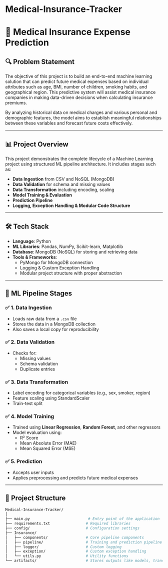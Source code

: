 # Medical-Insurance-Tracker
# 🏥 Medical Insurance Expense Prediction

## 🔍 Problem Statement

The objective of this project is to build an end-to-end machine learning solution that can predict future medical expenses based on individual attributes such as age, BMI, number of children, smoking habits, and geographical region. This predictive system will assist medical insurance companies in making data-driven decisions when calculating insurance premiums.

By analyzing historical data on medical charges and various personal and demographic features, the model aims to establish meaningful relationships between these variables and forecast future costs effectively.

---

## 📊 Project Overview

This project demonstrates the complete lifecycle of a Machine Learning project using structured ML pipeline architecture. It includes stages such as:

- **Data Ingestion** from CSV and NoSQL (MongoDB)
- **Data Validation** for schema and missing values
- **Data Transformation** including encoding, scaling
- **Model Training & Evaluation**
- **Prediction Pipeline**
- **Logging, Exception Handling & Modular Code Structure**

---

## 🛠️ Tech Stack

- **Language**: Python
- **ML Libraries**: Pandas, NumPy, Scikit-learn, Matplotlib
- **Database**: MongoDB (NoSQL) for storing and retrieving data
- **Tools & Frameworks**: 
  - PyMongo for MongoDB connection
  - Logging & Custom Exception Handling
  - Modular project structure with proper abstraction

---

## 🧠 ML Pipeline Stages

### ✅ 1. Data Ingestion
- Loads raw data from a `.csv` file
- Stores the data in a MongoDB collection
- Also saves a local copy for reproducibility

### ✅ 2. Data Validation
- Checks for:
  - Missing values
  - Schema validation
  - Duplicate entries

### ✅ 3. Data Transformation
- Label encoding for categorical variables (e.g., sex, smoker, region)
- Feature scaling using StandardScaler
- Train-test split

### ✅ 4. Model Training
- Trained using **Linear Regression**, **Random Forest**, and other regressors
- Model evaluation using:
  - R² Score
  - Mean Absolute Error (MAE)
  - Mean Squared Error (MSE)

### ✅ 5. Prediction
- Accepts user inputs
- Applies preprocessing and predicts future medical expenses

---

## 📁 Project Structure

```bash
Medical-Insurance-Tracker/
│
├── main.py                          # Entry point of the application
├── requirements.txt                # Required libraries
├── config/                         # Configuration settings
├── Insurance/
│   ├── components/                 # Core pipeline components
│   ├── pipeline/                   # Training and prediction pipeline
│   ├── logger/                     # Custom logging
│   ├── exception/                  # Custom exception handling
│   └── utils.py                    # Utility functions
└── artifacts/                      # Stores outputs like models, transformed data
